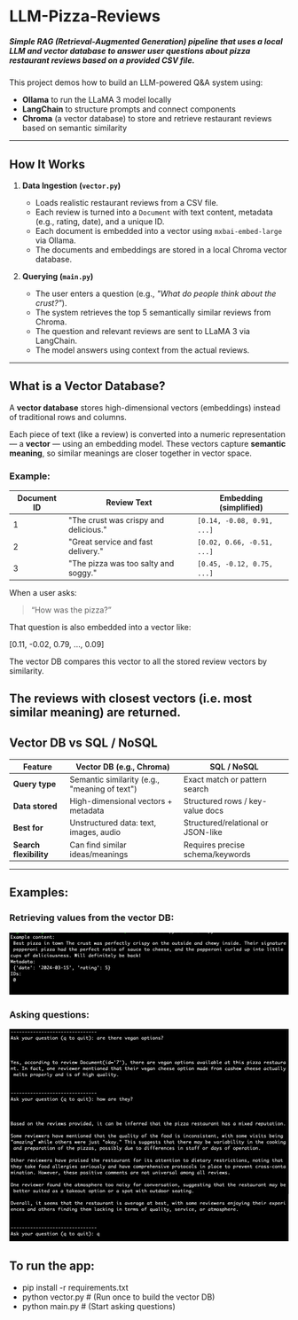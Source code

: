 # LLM-Pizza-Reviews
##### Simple RAG (Retrieval-Augmented Generation) pipeline that uses a local LLM and vector database to answer user questions about pizza restaurant reviews based on a provided CSV file.

This project demos how to build an LLM-powered Q&A system using:

- **Ollama** to run the LLaMA 3 model locally
- **LangChain** to structure prompts and connect components
- **Chroma** (a vector database) to store and retrieve restaurant reviews based on semantic similarity

---

## How It Works

1. **Data Ingestion (`vector.py`)**
   - Loads realistic restaurant reviews from a CSV file.
   - Each review is turned into a `Document` with text content, metadata (e.g., rating, date), and a unique ID.
   - Each document is embedded into a vector using `mxbai-embed-large` via Ollama.
   - The documents and embeddings are stored in a local Chroma vector database.

2. **Querying (`main.py`)**
   - The user enters a question (e.g., *"What do people think about the crust?"*).
   - The system retrieves the top 5 semantically similar reviews from Chroma.
   - The question and relevant reviews are sent to LLaMA 3 via LangChain.
   - The model answers using context from the actual reviews.

---

## What is a Vector Database?

A **vector database** stores high-dimensional vectors (embeddings) instead of traditional rows and columns.

Each piece of text (like a review) is converted into a numeric representation — a **vector** — using an embedding model. These vectors capture **semantic meaning**, so similar meanings are closer together in vector space.

### Example:

| Document ID | Review Text                              | Embedding (simplified)                 |
|-------------|-------------------------------------------|----------------------------------------|
| 1           | "The crust was crispy and delicious."     | `[0.14, -0.08, 0.91, ...]`             |
| 2           | "Great service and fast delivery."        | `[0.02, 0.66, -0.51, ...]`             |
| 3           | "The pizza was too salty and soggy."      | `[0.45, -0.12, 0.75, ...]`             |

When a user asks:

> “How was the pizza?”

That question is also embedded into a vector like:

[0.11, -0.02, 0.79, ..., 0.09]

The vector DB compares this vector to all the stored review vectors by similarity.

The reviews with closest vectors (i.e. most similar meaning) are returned.
---

## Vector DB vs SQL / NoSQL

| Feature                | Vector DB (e.g., Chroma)                      | SQL / NoSQL                         |
|------------------------|-----------------------------------------------|-------------------------------------|
| **Query type**         | Semantic similarity (e.g., "meaning of text") | Exact match or pattern search       |
| **Data stored**        | High-dimensional vectors + metadata           | Structured rows / key-value docs    |
| **Best for**           | Unstructured data: text, images, audio        | Structured/relational or JSON-like  |
| **Search flexibility** | Can find similar ideas/meanings               | Requires precise schema/keywords    |

---

## Examples: 

### Retrieving values from the vector DB:
![alt text](document-sample.png)

### Asking questions:
![alt text](working-sample.png)


## To run the app:
- pip install -r requirements.txt
- python vector.py    # (Run once to build the vector DB)
- python main.py      # (Start asking questions)
